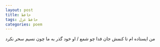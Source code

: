 ```yaml
---
layout: post
title: حافظ
tags: حافظ غزل
categories: poem
---
```


من ایستاده ام تا کنمش جان فدا چو شمع / او خود گذر به ما چون نسیم سحر نکرد